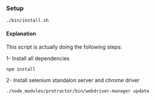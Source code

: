 ### Setup

    ./bin/install.sh

#### Explanation

This script is actually doing the following steps:

1- Install all dependencies

    npm install

2- Install selenium standalon server and chrome driver

    ./node_modules/protractor/bin/webdriver-manager update









